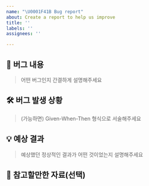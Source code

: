 ```yaml
---
name: "\U0001F41B Bug report"
about: Create a report to help us improve
title: ''
labels: ''
assignees: ''

---
```


## 🐞 버그 내용

> 어떤 버그인지 간결하게 설명해주세요

## 🛠 버그 발생 상황

> (가능하면) Given-When-Then 형식으로 서술해주세요

## 💡 예상 결과

> 예상했던 정상적인 결과가 어떤 것이었는지 설명해주세요

## 📎 참고할만한 자료(선택)
